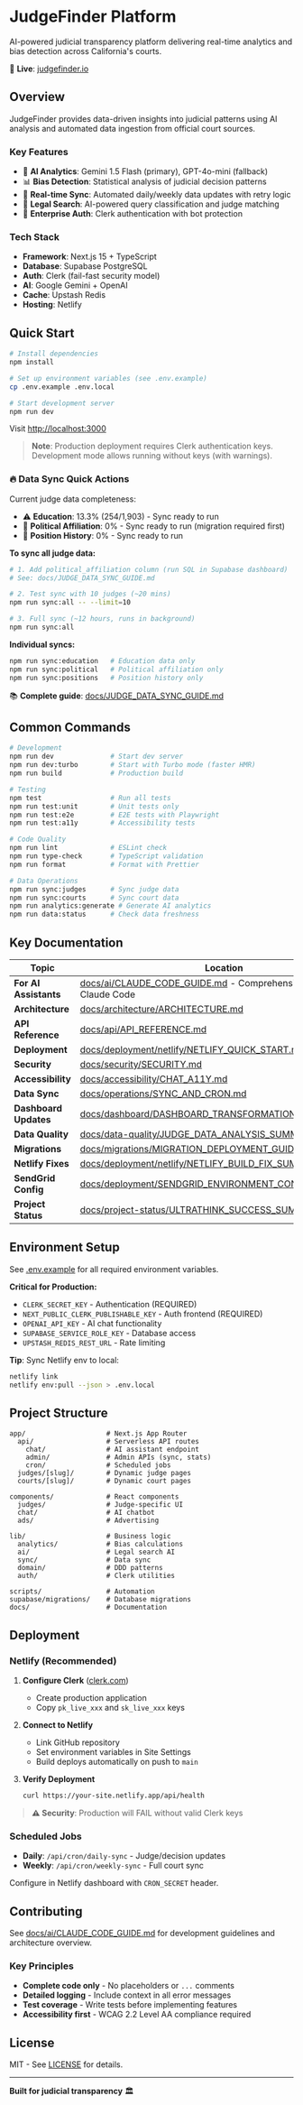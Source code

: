 # JudgeFinder Platform

AI-powered judicial transparency platform delivering real-time analytics and bias detection across California's courts.

🚀 **Live**: [judgefinder.io](https://judgefinder.io)

## Overview

JudgeFinder provides data-driven insights into judicial patterns using AI analysis and automated data ingestion from official court sources.

### Key Features

- 🤖 **AI Analytics**: Gemini 1.5 Flash (primary), GPT-4o-mini (fallback)
- 📊 **Bias Detection**: Statistical analysis of judicial decision patterns
- 🔄 **Real-time Sync**: Automated daily/weekly data updates with retry logic
- 🎯 **Legal Search**: AI-powered query classification and judge matching
- 🔐 **Enterprise Auth**: Clerk authentication with bot protection

### Tech Stack

- **Framework**: Next.js 15 + TypeScript
- **Database**: Supabase PostgreSQL
- **Auth**: Clerk (fail-fast security model)
- **AI**: Google Gemini + OpenAI
- **Cache**: Upstash Redis
- **Hosting**: Netlify

## Quick Start

```bash
# Install dependencies
npm install

# Set up environment variables (see .env.example)
cp .env.example .env.local

# Start development server
npm run dev
```

Visit [http://localhost:3000](http://localhost:3000)

> **Note**: Production deployment requires Clerk authentication keys. Development mode allows running without keys (with warnings).

### 🔥 Data Sync Quick Actions

Current judge data completeness:
- ⚠️ **Education**: 13.3% (254/1,903) - Sync ready to run
- 🔴 **Political Affiliation**: 0% - Sync ready to run (migration required first)
- 🔴 **Position History**: 0% - Sync ready to run

**To sync all judge data:**

```bash
# 1. Add political_affiliation column (run SQL in Supabase dashboard)
# See: docs/JUDGE_DATA_SYNC_GUIDE.md

# 2. Test sync with 10 judges (~20 mins)
npm run sync:all -- --limit=10

# 3. Full sync (~12 hours, runs in background)
npm run sync:all
```

**Individual syncs:**
```bash
npm run sync:education   # Education data only
npm run sync:political   # Political affiliation only
npm run sync:positions   # Position history only
```

📚 **Complete guide**: [docs/JUDGE_DATA_SYNC_GUIDE.md](docs/JUDGE_DATA_SYNC_GUIDE.md)

## Common Commands

```bash
# Development
npm run dev              # Start dev server
npm run dev:turbo        # Start with Turbo mode (faster HMR)
npm run build            # Production build

# Testing
npm test                 # Run all tests
npm run test:unit        # Unit tests only
npm run test:e2e         # E2E tests with Playwright
npm run test:a11y        # Accessibility tests

# Code Quality
npm run lint             # ESLint check
npm run type-check       # TypeScript validation
npm run format           # Format with Prettier

# Data Operations
npm run sync:judges      # Sync judge data
npm run sync:courts      # Sync court data
npm run analytics:generate # Generate AI analytics
npm run data:status      # Check data freshness
```

## Key Documentation

| Topic                 | Location                                                                                             |
| --------------------- | ---------------------------------------------------------------------------------------------------- |
| **For AI Assistants** | [docs/ai/CLAUDE_CODE_GUIDE.md](./docs/ai/CLAUDE_CODE_GUIDE.md) - Comprehensive guide for Claude Code |
| **Architecture**      | [docs/architecture/ARCHITECTURE.md](./docs/architecture/ARCHITECTURE.md)                             |
| **API Reference**     | [docs/api/API_REFERENCE.md](./docs/api/API_REFERENCE.md)                                             |
| **Deployment**        | [docs/deployment/netlify/NETLIFY_QUICK_START.md](./docs/deployment/netlify/NETLIFY_QUICK_START.md)   |
| **Security**          | [docs/security/SECURITY.md](./docs/security/SECURITY.md)                                             |
| **Accessibility**     | [docs/accessibility/CHAT_A11Y.md](./docs/accessibility/CHAT_A11Y.md)                                 |
| **Data Sync**         | [docs/operations/SYNC_AND_CRON.md](./docs/operations/SYNC_AND_CRON.md)                               |
| **Dashboard Updates** | [docs/dashboard/DASHBOARD_TRANSFORMATION_SUMMARY.md](./docs/dashboard/DASHBOARD_TRANSFORMATION_SUMMARY.md) |
| **Data Quality**      | [docs/data-quality/JUDGE_DATA_ANALYSIS_SUMMARY.md](./docs/data-quality/JUDGE_DATA_ANALYSIS_SUMMARY.md) |
| **Migrations**        | [docs/migrations/MIGRATION_DEPLOYMENT_GUIDE.md](./docs/migrations/MIGRATION_DEPLOYMENT_GUIDE.md)     |
| **Netlify Fixes**     | [docs/deployment/netlify/NETLIFY_BUILD_FIX_SUMMARY.md](./docs/deployment/netlify/NETLIFY_BUILD_FIX_SUMMARY.md) |
| **SendGrid Config**   | [docs/deployment/SENDGRID_ENVIRONMENT_CONFIGURATION.md](./docs/deployment/SENDGRID_ENVIRONMENT_CONFIGURATION.md) |
| **Project Status**    | [docs/project-status/ULTRATHINK_SUCCESS_SUMMARY.md](./docs/project-status/ULTRATHINK_SUCCESS_SUMMARY.md) |

## Environment Setup

See [.env.example](./.env.example) for all required environment variables.

**Critical for Production:**

- `CLERK_SECRET_KEY` - Authentication (REQUIRED)
- `NEXT_PUBLIC_CLERK_PUBLISHABLE_KEY` - Auth frontend (REQUIRED)
- `OPENAI_API_KEY` - AI chat functionality
- `SUPABASE_SERVICE_ROLE_KEY` - Database access
- `UPSTASH_REDIS_REST_URL` - Rate limiting

**Tip**: Sync Netlify env to local:

```bash
netlify link
netlify env:pull --json > .env.local
```

## Project Structure

```
app/                    # Next.js App Router
  api/                  # Serverless API routes
    chat/               # AI assistant endpoint
    admin/              # Admin APIs (sync, stats)
    cron/               # Scheduled jobs
  judges/[slug]/        # Dynamic judge pages
  courts/[slug]/        # Dynamic court pages

components/             # React components
  judges/               # Judge-specific UI
  chat/                 # AI chatbot
  ads/                  # Advertising

lib/                    # Business logic
  analytics/            # Bias calculations
  ai/                   # Legal search AI
  sync/                 # Data sync
  domain/               # DDD patterns
  auth/                 # Clerk utilities

scripts/                # Automation
supabase/migrations/    # Database migrations
docs/                   # Documentation
```

## Deployment

### Netlify (Recommended)

1. **Configure Clerk** ([clerk.com](https://clerk.com))
   - Create production application
   - Copy `pk_live_xxx` and `sk_live_xxx` keys

2. **Connect to Netlify**
   - Link GitHub repository
   - Set environment variables in Site Settings
   - Build deploys automatically on push to `main`

3. **Verify Deployment**
   ```bash
   curl https://your-site.netlify.app/api/health
   ```

> **⚠️ Security**: Production will FAIL without valid Clerk keys

### Scheduled Jobs

- **Daily**: `/api/cron/daily-sync` - Judge/decision updates
- **Weekly**: `/api/cron/weekly-sync` - Full court sync

Configure in Netlify dashboard with `CRON_SECRET` header.

## Contributing

See [docs/ai/CLAUDE_CODE_GUIDE.md](./docs/ai/CLAUDE_CODE_GUIDE.md) for development guidelines and architecture overview.

### Key Principles

- **Complete code only** - No placeholders or `...` comments
- **Detailed logging** - Include context in all error messages
- **Test coverage** - Write tests before implementing features
- **Accessibility first** - WCAG 2.2 Level AA compliance required

## License

MIT - See [LICENSE](./LICENSE) for details.

---

**Built for judicial transparency** 🏛️
